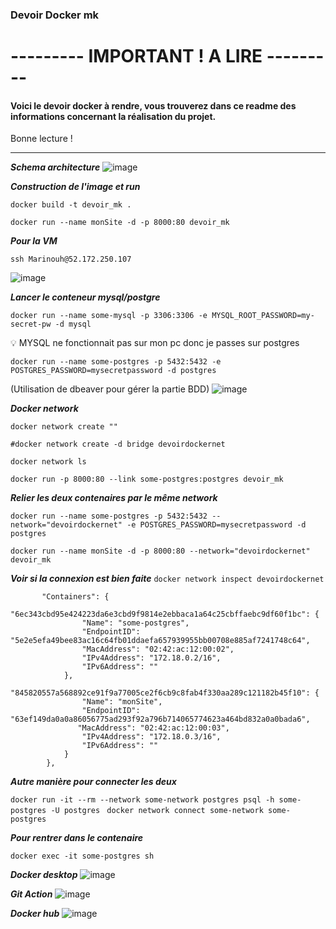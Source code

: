 ### Devoir Docker mk
 
 # --------- IMPORTANT ! A LIRE ---------
 
 #### Voici le devoir docker à rendre, vous trouverez dans ce readme des informations concernant la réalisation du projet.
 
Bonne lecture !

----
***Schema architecture***
![image](https://github.com/Leadersheepy/Docker_devoirMK/assets/43178189/1df03f4c-f13a-4a8a-9e26-e490ec55ffa5)

***Construction de l'image et run***

`docker build -t devoir_mk .`

`docker run --name monSite -d -p 8000:80 devoir_mk`

***Pour la VM***

`ssh Marinouh@52.172.250.107`

![image](https://user-images.githubusercontent.com/43178189/229358260-489f4ee0-c93d-4563-b929-a361c1b4a79a.png)



***Lancer le conteneur mysql/postgre***

`docker run --name some-mysql -p 3306:3306 -e MYSQL_ROOT_PASSWORD=my-secret-pw -d mysql`


:bulb: MYSQL ne fonctionnait pas sur mon pc donc je passes sur postgres


`docker run --name some-postgres -p 5432:5432 -e POSTGRES_PASSWORD=mysecretpassword -d postgres`

(Utilisation de dbeaver pour gérer la partie BDD)
![image](https://user-images.githubusercontent.com/43178189/229358338-0819580c-1020-40c5-b579-5c3f025eac2e.png)


***Docker network***

`docker network create ""`

`#docker network create -d bridge devoirdockernet`

`docker network ls`

`docker run -p 8000:80 --link some-postgres:postgres devoir_mk`

***Relier les deux contenaires par le même network***

`docker run --name some-postgres -p 5432:5432 --network="devoirdockernet" -e POSTGRES_PASSWORD=mysecretpassword -d postgres`

`docker run --name monSite -d -p 8000:80 --network="devoirdockernet" devoir_mk`

***Voir si la connexion est bien faite***
`docker network inspect devoirdockernet`

```
       "Containers": {
            "6ec343cbd95e424223da6e3cbd9f9814e2ebbaca1a64c25cbffaebc9df60f1bc": {
                "Name": "some-postgres",
                "EndpointID": "5e2e5efa49bee83ac16c64fb01ddaefa657939955bb00708e885af7241748c64",
                "MacAddress": "02:42:ac:12:00:02",
                "IPv4Address": "172.18.0.2/16",
                "IPv6Address": ""
            },
            "845820557a568892ce91f9a77005ce2f6cb9c8fab4f330aa289c121182b45f10": {
                "Name": "monSite",
                "EndpointID": "63ef149da0a0a86056775ad293f92a796b714065774623a464bd832a0a0bada6",
               "MacAddress": "02:42:ac:12:00:03",
                "IPv4Address": "172.18.0.3/16",
                "IPv6Address": ""
            }
        },
 ```

***Autre manière pour connecter les deux***

`docker run -it --rm --network some-network postgres psql -h some-postgres -U postgres
`
`docker network connect some-network some-postgres`


***Pour rentrer dans le contenaire***

`docker exec -it some-postgres sh`


***Docker desktop***
![image](https://user-images.githubusercontent.com/43178189/229358419-fff1e2f5-371d-4051-9bdc-9f334a335d22.png)


***Git Action***
![image](https://user-images.githubusercontent.com/43178189/229361512-71a7bdb9-07e9-4c43-bcce-6ce0b4bdc468.png)

***Docker hub***
![image](https://user-images.githubusercontent.com/43178189/229361580-9e28d171-0f61-4d32-84ad-ff02a4c24462.png)

